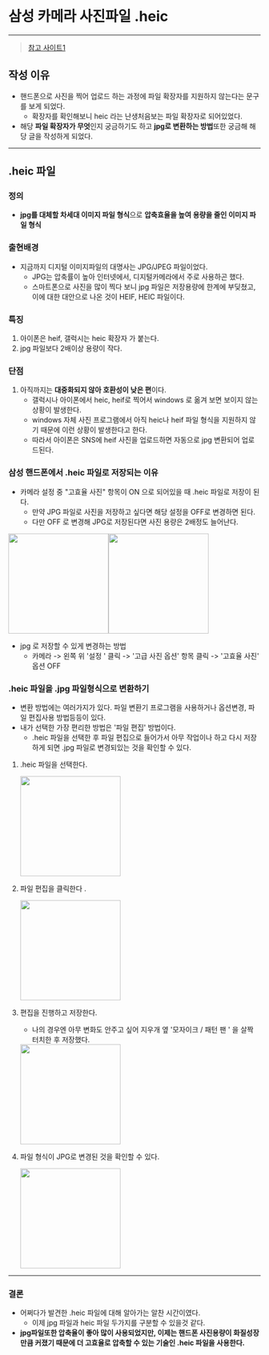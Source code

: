 # 삼성 카메라 사진파일 .heic 

---

>[참고 사이트1](https://dailyhappyday.tistory.com/1119)

## 작성 이유

- 핸드폰으로 사진을 찍어 업로드 하는 과정에 파일 확장자를 지원하지 않는다는 문구를 보게 되었다. 
  - 확장자를 확인해보니 heic 라는 난생처음보는 파일 확장자로 되어있었다. 
- 해당 **파일 확장자가 무엇**인지 궁금하기도 하고 **jpg로 변환하는 방법**또한 궁금해 해당 글을 작성하게 되었다. 

---

## .heic 파일

### 정의

- **jpg를 대체할 차세대 이미지 파일 형식**으로 **압축효율을 높여 용량을 줄인 이미지 파일 형식**

### 출현배경

- 지금까지 디지털 이미지파일의 대명사는 JPG/JPEG 파일이었다.
  - JPG는 압축률이 높아 인터넷에서, 디지털카메라에서 주로 사용하곤 했다. 
  - 스마트폰으로 사진을 많이 찍다 보니 jpg 파일은 저장용량에 한계에 부딪쳤고, 이에 대한 대안으로 나온 것이 HEIF, HEIC 파일이다.

### 특징 

1. 아이폰은 heif, 갤럭시는 heic 확장자 가 붙는다. 
2. jpg 파일보다 2배이상 용량이 작다. 

### 단점

1. 아직까지는 **대중화되지 않아 호환성이 낮은 편**이다. 
   - 갤럭시나 아이폰에서 heic, heif로 찍어서 windows 로 옮겨 보면 보이지 않는 상황이 발생한다. 
   - windows 자체 사진 프로그램에서 아직 heic나 heif 파일 형식을 지원하지 않기 때문에 이런 상황이 발생한다고 한다. 
   - 따라서 아이폰은 SNS에 heif 사진을 업로드하면 자동으로 jpg 변환되어 업로드된다. 

### 삼성 핸드폰에서 .heic 파일로 저장되는 이유 

- 카메라 설정 중 "고효율 사진" 항목이 ON 으로 되어있을 때 .heic 파일로 저장이 된다. 
  - 만약 JPG 파일로 사진을 저장하고 싶다면 해당 설정을 OFF로 변경하면 된다. 
  - 다만 OFF 로 변경해 JPG로 저장된다면 사진 용량은 2배정도 늘어난다. 

<img src="./images/heic파일설정1.jpg" width="200"><img src="./images/heic파일설정2.jpg" width="200">

- jpg 로 저장할 수 있게 변경하는 방법 
  - 카메라 -> 왼쪽 위 '설정 ' 클릭 -> '고급 사진 옵션' 항목 클릭 -> '고효율 사진' 옵션 OFF 

### .heic 파일을 .jpg 파일형식으로 변환하기

- 변환 방법에는 여러가지가 있다. 파일 변환기 프로그램을 사용하거나 옵션변경, 파일 편집사용 방법등등이 있다. 
- 내가 선택한 가장 편리한 방법은 '파일 편집' 방법이다. 
  - .heic 파일을 선택한 후 파일 편집으로 들어가서 아무 작업이나 하고 다시 저장하게 되면 .jpg 파일로 변경되있는 것을 확인할 수 있다. 

1. .heic 파일을 선택한다. 

   <img src="./images/heic파일변환방법1.jpg" width="200">

2. 파일 편집을 클릭한다 .

   <img src="./images/heic파일변환방법2.jpg" width="200">

3. 편집을 진행하고 저장한다.

   - 나의 경우엔 아무 변화도 안주고 싶어 지우개 옆 '모자이크 / 패턴 팬 ' 을 살짝 터치한 후 저장했다. 

   <img src="./images/heic파일변환방법3.jpg" width="200">

4. 파일 형식이 JPG로 변경된 것을 확인할 수 있다. 

   <img src="./images/heic파일변환방법4.jpg" width="200">



---

### 결론

- 어쩌다가 발견한 .heic 파일에 대해 알아가는 알찬 시간이였다. 
  - 이제 jpg 파일과 heic 파일 두가지를 구분할 수 있을것 같다.
- **jpg파일또한 압축율이 좋아 많이 사용되었지만, 이제는 핸드폰 사진용량이 화질성장만큼 커졌기 때문에 더 고효율로 압축할 수 있는 기술인 .heic 파일을 사용한다.** 